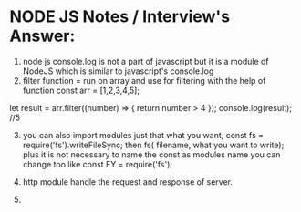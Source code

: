 # NODE JS Notes / Interview's Answer:
1. node js console.log is not a part of javascript but it is a module of NodeJS which  is similar to javascript's console.log
2. filter function = run on array and use for filtering with the help of function const arr = [1,2,3,4,5];

let result = arr.filter((number) => {
    return number > 4
});
console.log(result);  //5

3. you can also import modules just that what you want, const fs = require('fs').writeFileSync;  then fs( filename, what you want to write); plus it is not necessary to name the const as modules name you can change too like const FY = require('fs');

4. http module handle the request and response of server.
5. 